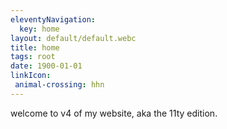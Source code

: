 ```yaml
---
eleventyNavigation:
  key: home
layout: default/default.webc
title: home
tags: root
date: 1900-01-01
linkIcon:
 animal-crossing: hhn
---
```


welcome to v4 of my website, aka the 11ty edition.